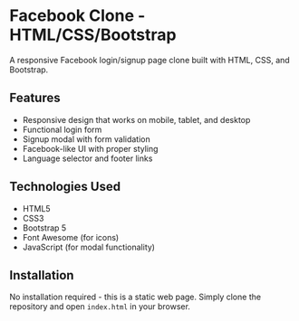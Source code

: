 # Facebook Clone - HTML/CSS/Bootstrap

A responsive Facebook login/signup page clone built with HTML, CSS, and Bootstrap.

<!-- ![Facebook Clone Preview](preview.png) *(Note: Add a screenshot named preview.png to your repo)* -->

## Features

- Responsive design that works on mobile, tablet, and desktop
- Functional login form
- Signup modal with form validation
- Facebook-like UI with proper styling
- Language selector and footer links

## Technologies Used

- HTML5
- CSS3
- Bootstrap 5
- Font Awesome (for icons)
- JavaScript (for modal functionality)

## Installation

No installation required - this is a static web page. Simply clone the repository and open `index.html` in your browser.

